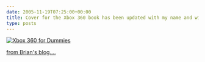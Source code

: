 ```yaml
---
date: 2005-11-19T07:25:00+00:00
title: Cover for the Xbox 360 book has been updated with my name and with our gamer tags &#8230;
type: posts
---
```

[ <img src="http://static.flickr.com/32/64639438_62448e6537_m.jpg" alt="Xbox 360 for Dummies" border="0" /> ](http://www.xbox4dummies.com)



[from Brian's blog....](http://spaces.msn.com/members/brianjo/blog/cns!1ph41gaeDxp9TA2G5t8Gj1DA!391.entry)

